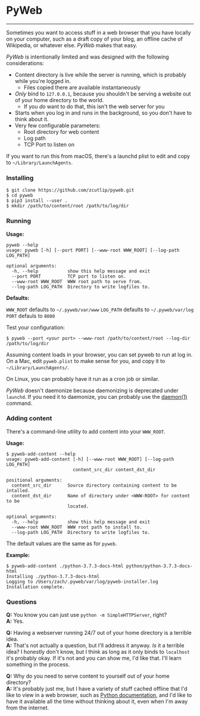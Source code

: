# PyWeb

-----------------


Sometimes you want to access stuff in a web browser that you have locally on your computer, such as a draft copy of your blog, an offline cache of Wikipedia, or whatever else. *PyWeb* makes that easy.

*PyWeb* is intentionally limited and was designed with the following considerations:

- Content directory is live while the server is running, which is probably while you're logged in.
	- Files copied there are available instantaneously
- *Only* bind to `127.0.0.1`, because you shouldn't be serving a website out of your home directory to the world.
	- If you *do* want to do that, this isn't the web server for you
- Starts when you log in and runs in the background, so you don't have to think about it.
- Very few configurable parameters:
	- Root directory for web content
	- Log path
	- TCP Port to listen on

If you want to run this from macOS, there's a launchd plist to edit and copy to `~/Library/LaunchAgents`.

### Installing

```
$ git clone https://github.com/zcutlip/pyweb.git
$ cd pyweb
$ pip3 install --user .
$ mkdir /path/to/content/root /path/to/log/dir
```

### Running

**Usage:**
```
pyweb --help
usage: pyweb [-h] [--port PORT] [--www-root WWW_ROOT] [--log-path LOG_PATH]

optional arguments:
  -h, --help           show this help message and exit
  --port PORT          TCP port to listen on.
  --www-root WWW_ROOT  WWW root path to serve from.
  --log-path LOG_PATH  Directory to write logfiles to.
```

**Defaults:**

`WWW_ROOT` defaults to `~/.pyweb/var/www`
`LOG_PATH` defaults to `~/.pyweb/var/log`
`PORT` defauls to `8080`


Test your configuration:

```
$ pyweb --port <your port> --www-root /path/to/content/root --log-dir /path/to/log/dir
```

Assuming content loads in your browser, you can set pyweb to run at log in. On a Mac, edit `pyweb.plist` to make sense for you, and copy it to `~/Library/LaunchAgents/`.

On Linux, you can probably have it run as a cron job or similar.

*PyWeb* doesn't daemonize because daemonizing is deprecated under `launchd`. If you need it to daemonize, you can probably use the [daemon(1)](http://www.libslack.org/daemon/) command.

### Adding content

There's a command-line utility to add content into your `WWW_ROOT`.

**Usage:**
```
$ pyweb-add-content --help
usage: pyweb-add-content [-h] [--www-root WWW_ROOT] [--log-path LOG_PATH]
                         content_src_dir content_dst_dir

positional arguments:
  content_src_dir      Source directory containing content to be intalled.
  content_dst_dir      Name of directory under <WWW-ROOT> for content to be
                       located.

optional arguments:
  -h, --help           show this help message and exit
  --www-root WWW_ROOT  WWW root path to install to.
  --log-path LOG_PATH  Directory to write logfiles to.
```

The default values are the same as for `pyweb`.

**Example:**

```
$ pyweb-add-content ./python-3.7.3-docs-html python/python-3.7.3-docs-html
Installing ./python-3.7.3-docs-html
Logging to /Users/zach/.pyweb/var/log/pyweb-installer.log
Installation complete.
```

### Questions

**Q:** You know you can just use `python -m SimpleHTTPServer`, right?  
**A:** Yes.

**Q:** Having a webserver running 24/7 out of your home directory is a terrible idea.  
**A:** That's not actually a question, but I'll address it anyway. *Is* it a terrible idea? I honestly don't know, but I think as long as it only binds to `localhost` it's probably okay. If it's not and you can show me, I'd like that. I'll learn something in the process.

**Q:** Why do you need to serve content to yourself out of your home directory?  
**A:** It's probably just me, but I have a variety of stuff cached offline that I'd like to view in a web browser, such as [Python documentation](https://docs.python.org/3/download.html), and I'd like to have it available all the time without thinking about it, even when I'm away from the internet.
